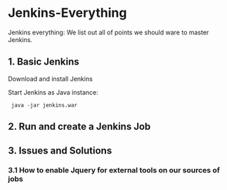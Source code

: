 # Jenkins-Everything
Jenkins everything: We list out all of points we should ware to master Jenkins.

## 1. Basic Jenkins

Download and install Jenkins

Start Jenkins as Java instance:

```
 java -jar jenkins.war
```

## 2. Run and create a Jenkins Job

## 3. Issues and Solutions

### 3.1 How to enable Jquery for external tools on our sources of jobs
